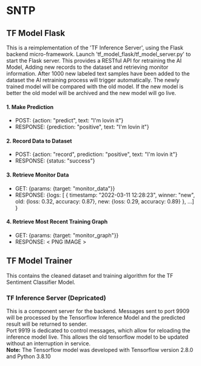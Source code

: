 # SNTP

## TF Model Flask

This is a reimplementation of the 'TF Inference Server', using the Flask backend micro-framework. Launch 'tf\_model\_flask/tf\_model\_server.py' to start the Flask server. This provides a RESTful API for retraining the AI Model, Adding new records to the dataset and retrieving monitor information. After 1000 new labeled text samples have been added to the dataset the AI retraining process will trigger automatically. The newly trained model will be compared with the old model. If the new model is better the old model will be archived and the new model will go live.

#### 1. Make Prediction
- POST:		{action: "predict", text: "I'm lovin it"}
- RESPONSE:	{prediction: "positive", text: "I'm lovin it"}

#### 2. Record Data to Dataset
- POST:		{action: "record", prediction: "positive", text: "I'm lovin it"}
- RESPONSE:	{status: "success"}

#### 3. Retrieve Monitor Data
- GET:		{params: {target: "monitor_data"}}
- RESPONSE:	{logs: [ { timestamp: "2022-03-11 12:28:23", winner: "new", old: {loss: 0.32, accuracy: 0.87}, new: {loss: 0.29, accuracy: 0.89} }, ...] }

#### 4. Retrieve Most Recent Training Graph
- GET:		{params: {target: "monitor_graph"}}
- RESPONSE:	< PNG IMAGE >

## TF Model Trainer

This contains the cleaned dataset and training algorithm for the TF Sentiment Classifier Model.

### TF Inference Server (Depricated)

This is a component server for the backend. Messages sent to port 9909 will be processed by the Tensorflow Inference Model and the predicted result will be returned to sender.<br />
Port 9919 is dedicated to control messages, which allow for reloading the inference model live. This allows the old tensorflow model to be updated without an interruption in service.<br />
**Note:**
The Tensorflow model was developed with Tensorflow version 2.8.0 and Python 3.8.10
